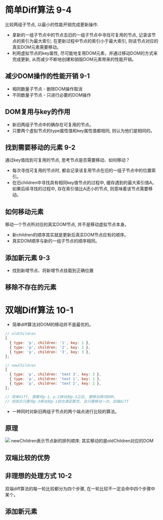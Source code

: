 # 简单Diff算法 9-4
比较两组子节点, 以最小的性能开销完成更新操作.
* 拿新的一组子节点中的节点去旧的一组子节点中寻找可复用的节点, 记录该节点的索引为最大索引; 在更新过程中节点的索引小于最大索引, 则该节点对应的真实DOM元素需要移动。
* 利用虚拟节点的key属性, 尽可能地复用DOM元素，并通过移动DOM的方式来完成更新, 从而减少不断地创建和销毁DOM元素带来的性能开销。

## 减少DOM操作的性能开销 9-1
* 相同数量子节点 - 删除DOM操作取消
* 不同数量子节点 - 只进行必要的DOM操作

## DOM复用与key的作用
* 新旧两组子节点中的确存在可复用的节点。
* 只要两个虚拟节点的type属性值和key属性值都相同, 则认为他们是相同的。

## 找到需要移动的元素 9-2
通过key值找到可复用的节点, 思考节点是否需要移动、如何移动？
* 每次寻找可复用的节点时, 都会记录该复用节点在旧的一组子节点中的位置索引。
* 在旧children中寻找具有相同key值节点的过程中, 缓存遇到的最大索引值A。如果后续寻找的过程中, 存在索引值比A还小的节点, 则意味着该节点需要移动。

## 如何移动元素
移动一个节点所对应的真实DOM节点, 并不是移动虚拟节点本身。
* 新children的顺序其实就是更新后真实DOM节点应有的顺序。
* 真实DOM顺序与新的一组子节点的顺序相同。

## 添加新元素 9-3
* 找到新增节点、将新增节点挂载到正确位置

## 移除不存在的元素

# 双端Diff算法 10-1
* 简单diff算法对DOM的移动并不是最优的。
```js
// oldChildren
[
  { type: 'p', children: '1', key: 1 },
  { type: 'p', children: '2', key: 2 },
  { type: 'p', children: '3', key: 3 },
];

// newChildren
[
  { type: 'p', children: 'text 3', key: 3 },
  { type: 'p', children: 'text 1', key: 1 },
  { type: 'p', children: 'text 2', key: 2 },
];

// 简单diff, 需要将p-1、p-2移动到p-3之后, 要移动两次DOM。
// 但其实只要将p-3移动到p-1前也满足要求, 且只要移动一次。双端diff
```
* 一种同时对新旧两组子节点的两个端点进行比较的算法。

## 原理
![](./WechatIMG28.jpeg)
newChildren表示节点新的排列顺序; 其实移动的是oldChildren对应的DOM

## 双端比较的优势

## 非理想的处理方式 10-2
双端diff算法的每一轮比较都分为四个步骤, 在一轮比较不一定会命中四个步骤中某个。

## 添加新元素

